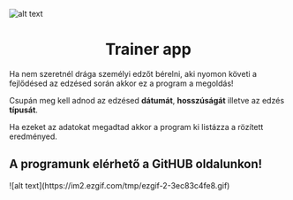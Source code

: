 ![alt text](https://camo.githubusercontent.com/b557c465f239cb5f8c67c1dcd6c521a66e8937ee9516bc01d191b16463561a0c/68747470733a2f2f7777772e687573736c652e636f6d2f626c6f672f77702d636f6e74656e742f75706c6f6164732f323032302f31322f47796d2d7374727563747572652d31303830783637352e706e67)
<h1 align="center">Trainer app</h1>
<p>Ha nem szeretnél drága személyi edzőt bérelni, aki nyomon követi a fejlődésed az edzésed során akkor ez a program a megoldás!</p>
<p>Csupán meg kell adnod az edzésed <b>dátumát</b>, <b>hosszúságát</b> illetve az edzés <b>típusát</b>.</p>
<p>Ha ezeket az adatokat megadtad akkor a program ki listázza a rözített eredményed.</p>

<h2>A programunk elérhető a GitHUB oldalunkon!</h2>

<p align="left">
![alt text](https://im2.ezgif.com/tmp/ezgif-2-3ec83c4fe8.gif)
</p>

